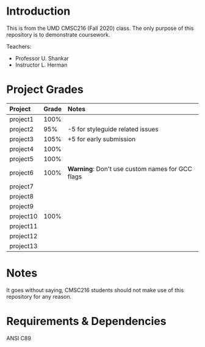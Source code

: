 # Introduction
This is from the UMD CMSC216 (Fall 2020) class. The only purpose of this repository is to demonstrate coursework.

Teachers:
- Professor U. Shankar
- Instructor L. Herman

# Project Grades

|Project|Grade|Notes|
|:-|:-|:-|
|project1|100%||
|project2|95%|-5 for styleguide related issues|
|project3|105%|+5 for early submission|
|project4|100%|
|project5|100%|
|project6|100%|**Warning**: Don't use custom names for GCC flags|
|project7|
|project8|
|project9|
|project10|100%|
|project11|
|project12|
|project13|

# Notes
It goes without saying, CMSC216 students should not make use of this repository for any reason.

# Requirements & Dependencies
ANSI C89
